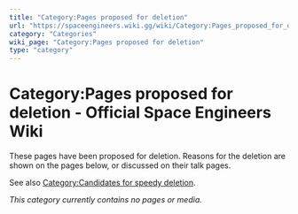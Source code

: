 ```yaml
---
title: "Category:Pages proposed for deletion"
url: "https://spaceengineers.wiki.gg/wiki/Category:Pages_proposed_for_deletion"
category: "Categories"
wiki_page: "Category:Pages proposed for deletion"
type: "category"
---
```


# Category:Pages proposed for deletion - Official Space Engineers Wiki

These pages have been proposed for deletion. Reasons for the deletion are shown on the pages below, or discussed on their talk pages.

See also [Category:Candidates for speedy deletion](https://spaceengineers.wiki.gg/wiki/Category:Candidates_for_speedy_deletion "Category:Candidates for speedy deletion").

_This category currently contains no pages or media._